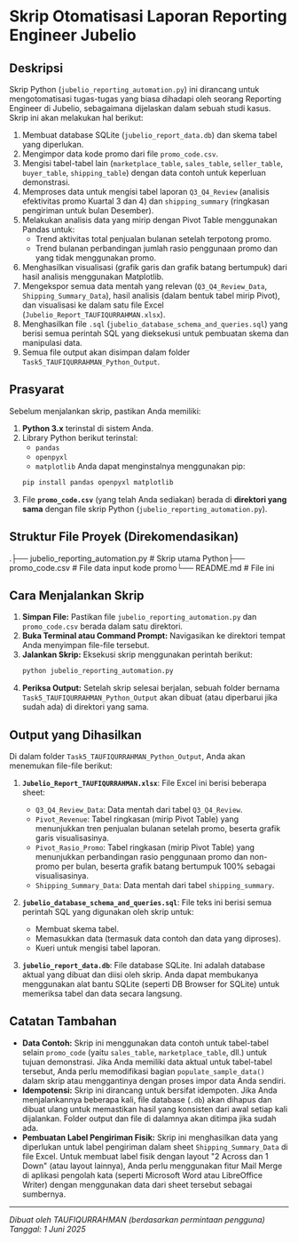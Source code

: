 # Skrip Otomatisasi Laporan Reporting Engineer Jubelio

## Deskripsi
Skrip Python (`jubelio_reporting_automation.py`) ini dirancang untuk mengotomatisasi tugas-tugas yang biasa dihadapi oleh seorang Reporting Engineer di Jubelio, sebagaimana dijelaskan dalam sebuah studi kasus. Skrip ini akan melakukan hal berikut:
1.  Membuat database SQLite (`jubelio_report_data.db`) dan skema tabel yang diperlukan.
2.  Mengimpor data kode promo dari file `promo_code.csv`.
3.  Mengisi tabel-tabel lain (`marketplace_table`, `sales_table`, `seller_table`, `buyer_table`, `shipping_table`) dengan data contoh untuk keperluan demonstrasi.
4.  Memproses data untuk mengisi tabel laporan `Q3_Q4_Review` (analisis efektivitas promo Kuartal 3 dan 4) dan `shipping_summary` (ringkasan pengiriman untuk bulan Desember).
5.  Melakukan analisis data yang mirip dengan Pivot Table menggunakan Pandas untuk:
    * Trend aktivitas total penjualan bulanan setelah terpotong promo.
    * Trend bulanan perbandingan jumlah rasio penggunaan promo dan yang tidak menggunakan promo.
6.  Menghasilkan visualisasi (grafik garis dan grafik batang bertumpuk) dari hasil analisis menggunakan Matplotlib.
7.  Mengekspor semua data mentah yang relevan (`Q3_Q4_Review_Data`, `Shipping_Summary_Data`), hasil analisis (dalam bentuk tabel mirip Pivot), dan visualisasi ke dalam satu file Excel (`Jubelio_Report_TAUFIQURRAHMAN.xlsx`).
8.  Menghasilkan file `.sql` (`jubelio_database_schema_and_queries.sql`) yang berisi semua perintah SQL yang dieksekusi untuk pembuatan skema dan manipulasi data.
9.  Semua file output akan disimpan dalam folder `Task5_TAUFIQURRAHMAN_Python_Output`.

## Prasyarat
Sebelum menjalankan skrip, pastikan Anda memiliki:
1.  **Python 3.x** terinstal di sistem Anda.
2.  Library Python berikut terinstal:
    * `pandas`
    * `openpyxl`
    * `matplotlib`
    Anda dapat menginstalnya menggunakan pip:
    ```bash
    pip install pandas openpyxl matplotlib
    ```
3.  File **`promo_code.csv`** (yang telah Anda sediakan) berada di **direktori yang sama** dengan file skrip Python (`jubelio_reporting_automation.py`).

## Struktur File Proyek (Direkomendasikan)
.├── jubelio_reporting_automation.py  # Skrip utama Python├── promo_code.csv                   # File data input kode promo└── README.md                        # File ini
## Cara Menjalankan Skrip
1.  **Simpan File:** Pastikan file `jubelio_reporting_automation.py` dan `promo_code.csv` berada dalam satu direktori.
2.  **Buka Terminal atau Command Prompt:** Navigasikan ke direktori tempat Anda menyimpan file-file tersebut.
3.  **Jalankan Skrip:** Eksekusi skrip menggunakan perintah berikut:
    ```bash
    python jubelio_reporting_automation.py
    ```
4.  **Periksa Output:** Setelah skrip selesai berjalan, sebuah folder bernama `Task5_TAUFIQURRAHMAN_Python_Output` akan dibuat (atau diperbarui jika sudah ada) di direktori yang sama.

## Output yang Dihasilkan
Di dalam folder `Task5_TAUFIQURRAHMAN_Python_Output`, Anda akan menemukan file-file berikut:

1.  **`Jubelio_Report_TAUFIQURRAHMAN.xlsx`**:
    File Excel ini berisi beberapa sheet:
    * `Q3_Q4_Review_Data`: Data mentah dari tabel `Q3_Q4_Review`.
    * `Pivot_Revenue`: Tabel ringkasan (mirip Pivot Table) yang menunjukkan tren penjualan bulanan setelah promo, beserta grafik garis visualisasinya.
    * `Pivot_Rasio_Promo`: Tabel ringkasan (mirip Pivot Table) yang menunjukkan perbandingan rasio penggunaan promo dan non-promo per bulan, beserta grafik batang bertumpuk 100% sebagai visualisasinya.
    * `Shipping_Summary_Data`: Data mentah dari tabel `shipping_summary`.

2.  **`jubelio_database_schema_and_queries.sql`**:
    File teks ini berisi semua perintah SQL yang digunakan oleh skrip untuk:
    * Membuat skema tabel.
    * Memasukkan data (termasuk data contoh dan data yang diproses).
    * Kueri untuk mengisi tabel laporan.

3.  **`jubelio_report_data.db`**:
    File database SQLite. Ini adalah database aktual yang dibuat dan diisi oleh skrip. Anda dapat membukanya menggunakan alat bantu SQLite (seperti DB Browser for SQLite) untuk memeriksa tabel dan data secara langsung.

## Catatan Tambahan
* **Data Contoh:** Skrip ini menggunakan data contoh untuk tabel-tabel selain `promo_code` (yaitu `sales_table`, `marketplace_table`, dll.) untuk tujuan demonstrasi. Jika Anda memiliki data aktual untuk tabel-tabel tersebut, Anda perlu memodifikasi bagian `populate_sample_data()` dalam skrip atau menggantinya dengan proses impor data Anda sendiri.
* **Idempotensi:** Skrip ini dirancang untuk bersifat idempoten. Jika Anda menjalankannya beberapa kali, file database (`.db`) akan dihapus dan dibuat ulang untuk memastikan hasil yang konsisten dari awal setiap kali dijalankan. Folder output dan file di dalamnya akan ditimpa jika sudah ada.
* **Pembuatan Label Pengiriman Fisik:** Skrip ini menghasilkan data yang diperlukan untuk label pengiriman dalam sheet `Shipping_Summary_Data` di file Excel. Untuk membuat label fisik dengan layout "2 Across dan 1 Down" (atau layout lainnya), Anda perlu menggunakan fitur Mail Merge di aplikasi pengolah kata (seperti Microsoft Word atau LibreOffice Writer) dengan menggunakan data dari sheet tersebut sebagai sumbernya.

---
*Dibuat oleh TAUFIQURRAHMAN (berdasarkan permintaan pengguna)*
*Tanggal: 1 Juni 2025*
